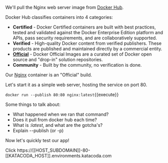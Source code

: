 We'll pull the Nginx web server image from [Docker Hub](https://hub.docker.com). 

Docker Hub classifies containers into 4 categories:

- **Certified** - Docker Certified containers are built with best practices, tested and validated against the Docker Enterprise Edition platform and APIs, pass security requirements, and are collaboratively supported.
- **Verified** - High-quality Docker content from verified publishers. These products are published and maintained directly by a commercial entity.
- **[Official](https://docs.docker.com/docker-hub/official_images/)** - Docker Official Images are a curated set of Docker open source and "drop-in" solution repositories.
- **Community** - Built by the community, no verification is done.

Our [Nginx](https://hub.docker.com/_/nginx) container is an "Official" build. 


Let's start it as a simple web server, hosting the service on port 80.


`docker run --publish 80:80 nginx:latest`{{execute}}

Some things to talk about:

- What happened when we ran that command?
- Does it pull from docker hub each time?
- What is *:latest*, and what are the gotcha's?
- Explain --publish (or -p)

Now let's quickly test our app!

Click https://[[HOST_SUBDOMAIN]]-80-[[KATACODA_HOST]].environments.katacoda.com
